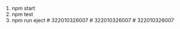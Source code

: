 1. npm start
2. npm test
3. npm run eject
#   3 2 2 0 1 0 3 2 6 0 0 7  
 #   3 2 2 0 1 0 3 2 6 0 0 7  
 #   3 2 2 0 1 0 3 2 6 0 0 7  
 